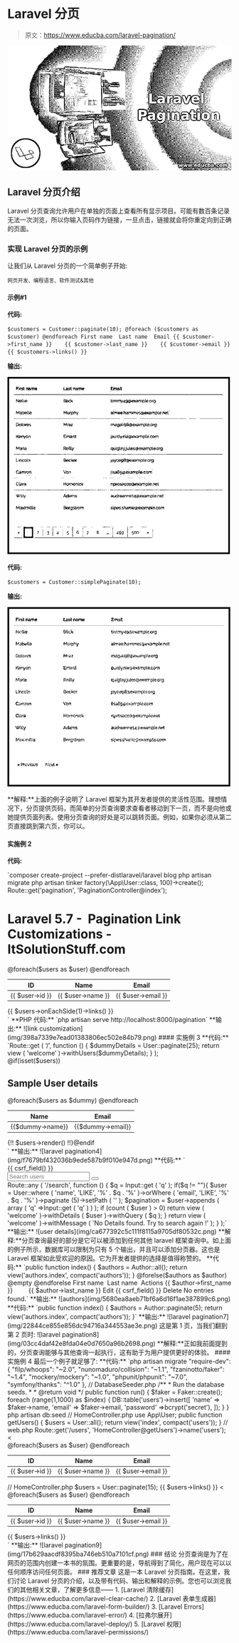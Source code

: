 # Laravel 分页

> 原文：<https://www.educba.com/laravel-pagination/>

![Laravel Pagination](img/f4c61db582f01e9e2fed0559ff79f098.png)



## Laravel 分页介绍

Laravel 分页查询允许用户在单独的页面上查看所有显示项目。可能有数百条记录无法一次浏览，所以你输入页码作为链接，一旦点击，链接就会将你重定向到正确的页面。

### 实现 Laravel 分页的示例

让我们从 Laravel 分页的一个简单例子开始:

<small>网页开发、编程语言、软件测试&其他</small>

#### 示例#1

**代码:**

`$customers = Customer::paginate(10);
@foreach ($customers as $customer)
@endforeach
First name  Last name  Email
{{ $customer->first_name }}    {{ $customer->last_name }}    {{ $customer->email }}
{{ $customers->links() }}`

**输出:**

![customer table](img/9ccd77d64f93bdd78b6335f9a9975633.png)



**代码:**

`$customers = Customer::simplePaginate(10);`

**输出:**

![laravel pagination2](img/e08f79d232eb2894a50c7dcdb5a7ad85.png)



**解释:**上面的例子说明了 Laravel 框架为其开发者提供的灵活性范围。理想情况下，分页提供页码，而简单的分页查询要求查看者移动到下一页，而不是向他或她提供页面列表。使用分页查询的好处是可以跳转页面。例如，如果你必须从第二页直接跳到第六页，你可以。

#### 实施例 2

**代码:**

`composer create-project --prefer-distlaravel/laravel blog
php artisan migrate
php artisan tinker
factory(\App\User::class, 100)->create();
Route::get('pagination', 'PaginationController@index');
<?php
namespace App\Http\Controllers;
use Illuminate\Http\Request;
use App\User;
class PaginationController extends Controller
{
/**
* Display a listing of the resource.
*
* @return \Illuminate\Http\Response
*/
public function index()
{
$users = User::paginate(5);
return view('users', compact('users'));
}
}`

**HTML 代码:**

`<!DOCTYPE html>
<html>
<head>
<title>Laravel 5.7 -  Pagination Link Customizations - ItSolutionStuff.com</title>
<link rel="stylesheet" href="https://cdnjs.cloudflare.com/ajax/libs/twitter-bootstrap/4.1.3/css/bootstrap.min.css" />
</head>
<body>
<div class="container">
<h1>Laravel 5.7 -  Pagination Link Customizations - ItSolutionStuff.com</h1>
<table class="table table-bordered">
<thead>
<th>ID</th>
<th>Name</th>
<th>Email</th>
</thead>
@foreach($users as $user)
<tbody>
<td>{{ $user->id }}</td>
<td>{{ $user->name }}</td>
<td>{{ $user->email }}</td>
</tbody>
@endforeach
</table>
{{ $users->onEachSide(1)->links() }}
</div>
</body>
</html>`

**PHP 代码:**

`php artisan serve
http://localhost:8000/pagination`

**输出:**

![link customization](img/398a7339e7ead01383806ec502e84b79.png)



#### 实施例 3

**代码:**

`Route::get ( ‘/’, function () {
$dummyDetails = User::paginate(25);
return view ( ‘welcome’ )->withUsers($dummyDetails);
} );
<div class="container">
@if(isset($users))
<h2>Sample User details</h2>
<table class="table table-striped">
<thead>
<tr>
<th>Name</th>
<th>Email</th>
</tr>
</thead>
<tbody>
@foreach($users as $dummy)
<tr>
<td>{{$dummy->name}}</td>
<td>{{$dummy->email}}</td>
</tr>
@endforeach
</tbody>
</table>
{!! $users->render() !!}@endif
</div>`

**输出:**

![laravel pagination4](img/f7679bf432036b9ede587b9f010e947d.png)



**代码:**

`<div class="container">
<form action="/search" method="POST" role="search">
{{ csrf_field() }}
<div class="input-group">
<input type="text" class="form-control" name="q"
placeholder="Search users">
<button type="submit" class="btnbtn-default">

</button>

</div>
</form>
</div>
Route::any ( '/search', function () {
$q = Input::get ( 'q' );
if($q != ""){
$user = User::where ( 'name', 'LIKE', '%' . $q . '%' )->orWhere ( 'email', 'LIKE', '%' . $q . '%' )->paginate (5)->setPath ( '' );
$pagination = $user->appends ( array (
'q' =>Input::get ( 'q' )
) );
if (count ( $user ) > 0)
return view ( 'welcome' )->withDetails ( $user )->withQuery ( $q );
}
return view ( 'welcome' )->withMessage ( 'No Details found. Try to search again !' );
} );`

**输出:**

![user details](img/ca677392c5c111f8115a9705df80532c.png)



**解释:**分页查询最好的部分是它可以被添加到任何其他 laravel 框架查询中。如上面的例子所示，数据库可以限制为只有 5 个输出，并且可以添加分页器。这也是 Laravel 框架如此受欢迎的原因。它为开发者提供的选择是值得称赞的。

**代码:**

`public function index()
{
$authors = Author::all();
return view('authors.index', compact('authors'));
}
@forelse($authors as $author)
@empty
@endforelse
First name  Last name  Actions
{{ $author->first_name }}         {{ $author->last_name }}
Edit
{{ csrf_field() }}
Delete
No entries found.`

**输出:**

![authors](img/5680ea8aeb71bf6a6d16f1ae387899c6.png)



**代码:**

`public function index()
{
$authors = Author::paginate(5);
return view('authors.index', compact('authors'));
}`

**输出:**

![laravel pagination7](img/22844ce855e856dc94716a344553ae3e.png)



这是第 1 页，当我们翻到第 2 页时:

![laravel pagination8](img/03cc4daf42e8fda04e0d7650a96b2698.png)



**解释:**正如我前面提到的，分页查询能够与其他查询一起执行，这有助于为用户提供更好的体验。

#### 实施例 4

最后一个例子就足够了:

**代码:**

`php artisan migrate
"require-dev": {
"filp/whoops": "~2.0",
"nunomaduro/collision": "~1.1",
"fzaninotto/faker": "~1.4",
"mockery/mockery": "~1.0",
"phpunit/phpunit": "~7.0",
"symfony/thanks": "^1.0"
},
// DatabaseSeeder.php
/**
* Run the database seeds.
*
* @return void
*/
public function run()
{
$faker = Faker::create();
foreach (range(1,1000) as $index) {
DB::table('users')->insert([
'name' => $faker->name,
'email' => $faker->email,
'password' =>bcrypt('secret'),
]);
}
}
php artisan db:seed
// HomeController.php
use App\User;
public function getUsers()
{
$users = User::all();
return view('index', compact('users'));
}
// web.php
Route::get('/users', 'HomeController@getUsers')->name('users');
<<!DOCTYPE html>
<html>
<head>
<meta charset="utf-8" />
<meta http-equiv="X-UA-Compatible" content="IE=edge">
<title>Users Data</title>
<meta name="viewport" content="width=device-width, initial-scale=1">
<link href="{{ asset('css/app.css') }}" rel="stylesheet" />
</head>
<body>
<div class="container">
<table class="table table-striped">
<thead>
<tr>
<th>ID</th>
<th>Name</th>
<th>Email</th>
</tr>
</thead>
<tbody>
@foreach($users as $user)
<tr>
<td>{{ $user->id }}</td>
<td>{{ $user->name }}</td>
<td>{{ $user->email }}</td>
</tr>
@endforeach
</tbody>
</table>
</div>
</body>
</html>
// HomeController.php
$users = User::paginate(15);
{{ $users->links() }}
<<!DOCTYPE html>
<html>
<head>
<meta charset="utf-8" />
<meta http-equiv="X-UA-Compatible" content="IE=edge">
<title>Users Data</title>
<meta name="viewport" content="width=device-width, initial-scale=1">
<link href="{{ asset('css/app.css') }}" rel="stylesheet" />
</head>
<body>
<div class="container">
<table class="table table-striped">
<thead>
<tr>
<th>ID</th>
<th>Name</th>
<th>Email</th>
</tr>
</thead>
<tbody>
@foreach($users as $user)
<tr>
<td>{{ $user->id }}</td>
<td>{{ $user->name }}</td>
<td>{{ $user->email }}</td>
</tr>
@endforeach
</tbody>
</table>
{{ $users->links() }}
</div>
</body>
</html>`

**输出:**

![laravel pagination9](img/17b629aacdf8395ba746eb510a7101cf.png)



### 结论

分页查询是为了在网页的范围内创建一本书的氛围。更重要的是，导航得到了简化，用户现在可以以任何顺序访问任何页面。

### 推荐文章

这是一本 Laravel 分页指南。在这里，我们讨论 Laravel 分页的介绍，以及带有代码、输出和解释的示例。您也可以浏览我们的其他相关文章，了解更多信息——

1.  [Laravel 清除缓存](https://www.educba.com/laravel-clear-cache/)
2.  [Laravel 表单生成器](https://www.educba.com/laravel-form-builder/)
3.  [Laravel Errors](https://www.educba.com/laravel-error/)
4.  [拉弗尔展开](https://www.educba.com/laravel-deploy/)
5.  [Laravel 权限](https://www.educba.com/laravel-permissions/)





